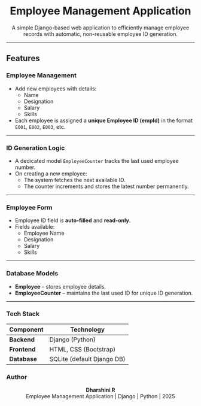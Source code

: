 <h1 align="center">Employee Management Application</h1>

<p align="center">
A simple Django-based web application to efficiently manage employee records with automatic, non-reusable employee ID generation.
</p>

---

## Features

### Employee Management
- Add new employees with details:
  - Name  
  - Designation  
  - Salary  
  - Skills  
- Each employee is assigned a **unique Employee ID (empId)** in the format `E001`, `E002`, `E003`, etc.  

---

### ID Generation Logic
- A dedicated model `EmployeeCounter` tracks the last used employee number.
- On creating a new employee:
  - The system fetches the next available ID.
  - The counter increments and stores the latest number permanently.

---

### Employee Form
- Employee ID field is **auto-filled** and **read-only**.
- Fields available:
  - Employee Name
  - Designation
  - Salary
  - Skills

---

### Database Models
- **Employee** – stores employee details.  
- **EmployeeCounter** – maintains the last used ID for unique ID generation.

---

### Tech Stack
| Component | Technology |
|------------|-------------|
| **Backend** | Django (Python) |
| **Frontend** | HTML, CSS (Bootstrap) |
| **Database** | SQLite (default Django DB) |

### Author
<p align="center"> <b>Dharshini R</b> <br> Employee Management Application | Django | Python | 2025 </p> 
